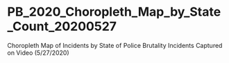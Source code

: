 # PB_2020_Choropleth_Map_by_State_Count_20200527
 Choropleth Map of Incidents by State of Police Brutality Incidents Captured on Video (5/27/2020)
